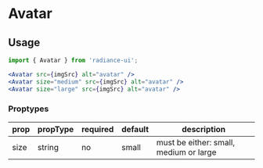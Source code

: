 # Avatar
## Usage

```jsx
import { Avatar } from 'radiance-ui';

<Avatar src={imgSrc} alt="avatar" />
<Avatar size="medium" src={imgSrc} alt="avatar" />
<Avatar size="large" src={imgSrc} alt="avatar" />
```

<!-- STORY -->

### Proptypes
| prop                  | propType         | required | default   | description                                                                                                                  
|-----------------------|------------------|----------|-----------|------------------------------------------------------------------------------------------------------------------------------|
| size     | string           | no      | small         | must be either: small, medium or large |
